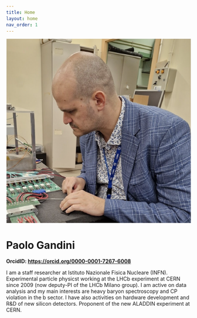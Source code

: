 ```yaml
---
title: Home
layout: home
nav_order: 1
---
```

![Profile Picture](assets/images/profile1.png)
# Paolo Gandini

**OrcidID: https://orcid.org/0000-0001-7267-6008**

I am a staff researcher at Istituto Nazionale Fisica Nucleare (INFN).
Experimental particle physicst working at the LHCb experiment at CERN since 2009 (now deputy-PI of the LHCb Milano group).
I am active on data analysis and my main interests are heavy baryon spectroscopy and CP violation in the b sector.
I have also activities on hardware development and R&D of new silicon detectors.
Proponent of the new ALADDIN experiment at CERN.


